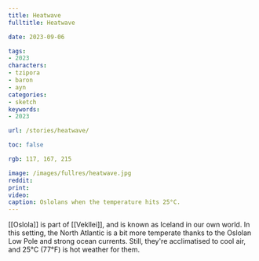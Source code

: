 ```yaml
---
title: Heatwave
fulltitle: Heatwave

date: 2023-09-06

tags:
- 2023
characters:
- tzipora
- baron
- ayn
categories:
- sketch
keywords:
- 2023

url: /stories/heatwave/

toc: false

rgb: 117, 167, 215

image: /images/fullres/heatwave.jpg
reddit:
print:
video:
caption: Oslolans when the temperature hits 25°C.
---
```

[[Oslola]] is part of [[Vekllei]], and is known as Iceland in our own world. In this setting, the North Atlantic is a bit more temperate thanks to the Oslolan Low Pole and strong ocean currents. Still, they're acclimatised to cool air, and 25°C (77°F) is hot weather for them.